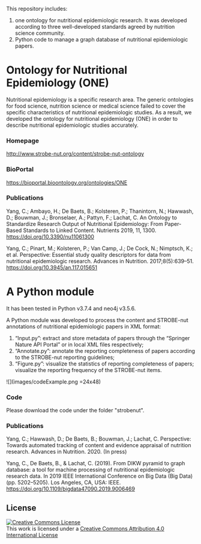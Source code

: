 This repository includes:
1) one ontology for nutritional epidemiologic research. It was developed according to three well-developed standards agreed by nutrition science community.
2) Python code to manage a graph database of nutritional epidemiologic papers.

# Ontology for Nutritional Epidemiology (ONE)
Nutritional epidemiology is a specific research area. The generic ontologies for food science, nutrition science or medical science failed to cover the specific characteristics of nutritional epidemiologic studies. As a result, we developed the ontology for nutritional epidemiology (ONE) in order to describe nutritional epidemiologic studies accurately.

### Homepage
http://www.strobe-nut.org/content/strobe-nut-ontology
### BioPortal
https://bioportal.bioontology.org/ontologies/ONE
### Publications
Yang, C.; Ambayo, H.; De Baets, B.; Kolsteren, P.; Thanintorn, N.; Hawwash, D.; Bouwman, J.; Bronselaer, A.; Pattyn, F.; Lachat, C. An Ontology to Standardize Research Output of Nutritional Epidemiology: From Paper-Based Standards to Linked Content. Nutrients 2019, 11, 1300. https://doi.org/10.3390/nu11061300

Yang, C.; Pinart, M.; Kolsteren, P.; Van Camp, J.; De Cock, N.; Nimptsch, K.; et al. Perspective: Essential study quality descriptors for data from nutritional epidemiologic research. Advances in Nutrition. 2017;8(5):639–51. https://doi.org/10.3945/an.117.015651

# A Python module
It has been tested in Python v3.7.4 and neo4j v3.5.6.

A Python module was developed to process the content and STROBE-nut annotations of nutritional epidemiologic papers in XML format:
1) “Input.py”: extract and store metadata of papers through the “Springer Nature API Portal” or in local XML files respectively; 
2) “Annotate.py”: annotate the reporting completeness of papers according to the STROBE-nut reporting guidelines;
3) “Figure.py”: visualize the statistics of reporting completeness of papers; visualize the reporting frequency of the STROBE-nut items.

![](images/codeExample.png =24x48)

### Code
Please download the code under the folder "strobenut".

### Publications
Yang, C.; Hawwash, D.; De Baets, B.; Bouwman, J.; Lachat, C. Perspective: Towards automated tracking of content and evidence appraisal of nutrition research. Advances in Nutrition. 2020. (In press)

Yang, C., De Baets, B., & Lachat, C. (2019). From DIKW pyramid to graph database: a tool for machine processing of nutritional epidemiologic research data. In 2019 IEEE International Conference on Big Data (Big Data) (pp. 5202–5205). Los Angeles, CA, USA: IEEE. https://doi.org/10.1109/bigdata47090.2019.9006469

## License
<a rel="license" href="http://creativecommons.org/licenses/by/4.0/"><img alt="Creative Commons License" style="border-width:0" src="https://i.creativecommons.org/l/by/4.0/88x31.png" /></a><br />This work is licensed under a <a rel="license" href="http://creativecommons.org/licenses/by/4.0/">Creative Commons Attribution 4.0 International License</a>

